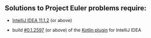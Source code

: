 ## Solutions to Project Euler problems require:

 * [IntelliJ IDEA 11.1.2](http://www.jetbrains.com/idea/download/index.html) (or above)

 * build [#0.1.2597](http://teamcity.jetbrains.com/repository/download/bt345/65763:id/kotlin-plugin-0.1.2597.zip) (or above) of the [Kotlin plugin](http://teamcity.jetbrains.com/viewType.html?buildTypeId=bt345) for IntelliJ IDEA
